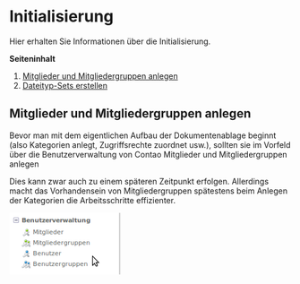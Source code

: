 # Initialisierung

Hier erhalten Sie Informationen über die Initialisierung.

**Seiteninhalt**
<!-- toc -->
1. [Mitglieder und Mitgliedergruppen anlegen](#mitglieder-und-mitgliederdruppen-anlegen)
2. [Dateityp-Sets erstellen](#dateityp-sets-erstellen)


## Mitglieder und Mitgliedergruppen anlegen

Bevor man mit dem eigentlichen Aufbau der Dokumentenablage beginnt (also Kategorien anlegt, Zugriffsrechte zuordnet usw.), sollten sie im Vorfeld über die Benutzerverwaltung von Contao Mitglieder und Mitgliedergruppen anlegen

Dies kann zwar auch zu einem späteren Zeitpunkt erfolgen. Allerdings macht das Vorhandensein von Mitgliedergruppen spätestens beim Anlegen der Kategorien die Arbeitsschritte effizienter. 

![Screenshot Benutzerverwaltung](screenshot_user_management.png)
